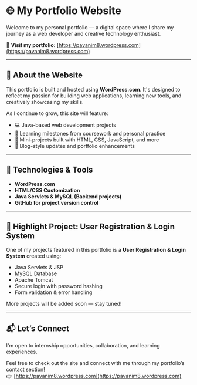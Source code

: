 # 🌐 My Portfolio Website

Welcome to my personal portfolio — a digital space where I share my journey as a web developer and creative technology enthusiast.

🔗 **Visit my portfolio:** [https://pavanim8.wordpress.com](https://pavanim8.wordpress.com)

---

## 📌 About the Website

This portfolio is built and hosted using **WordPress.com**. It's designed to reflect my passion for building web applications, learning new tools, and creatively showcasing my skills.

As I continue to grow, this site will feature:

- 💻 Java-based web development projects  
- 🧠 Learning milestones from coursework and personal practice  
- 🧩 Mini-projects built with HTML, CSS, JavaScript, and more  
- 📝 Blog-style updates and portfolio enhancements  

---

## 🔧 Technologies & Tools

- **WordPress.com**  
- **HTML/CSS Customization**  
- **Java Servlets & MySQL (Backend projects)**  
- **GitHub for project version control**

---

## 📌 Highlight Project: User Registration & Login System

One of my projects featured in this portfolio is a **User Registration & Login System** created using:

- Java Servlets & JSP  
- MySQL Database  
- Apache Tomcat  
- Secure login with password hashing  
- Form validation & error handling

More projects will be added soon — stay tuned!

---

## 📬 Let’s Connect

I'm open to internship opportunities, collaboration, and learning experiences.

Feel free to check out the site and connect with me through my portfolio’s contact section!  
👉 [https://pavanim8.wordpress.com](https://pavanim8.wordpress.com)
